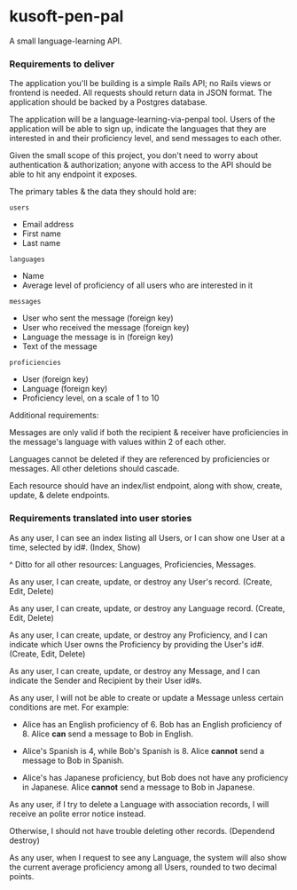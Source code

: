 # kusoft-pen-pal

A small language-learning API. 

### Requirements to deliver

The application you'll be building is a simple Rails API; no Rails views or frontend is needed. All requests should return data in JSON format. The application should be backed by a Postgres database.

The application will be a language-learning-via-penpal tool. Users of the application will be able to sign up, indicate the languages that they are interested in and their proficiency level, and send messages to each other.

Given the small scope of this project, you don't need to worry about authentication & authorization; anyone with access to the API should be able to hit any endpoint it exposes.

The primary tables & the data they should hold are:

`users`
 - Email address
 - First name
 - Last name

`languages`
 - Name
 - Average level of proficiency of all users who are interested in it

`messages`
 - User who sent the message (foreign key)
 - User who received the message (foreign key)
 - Language the message is in (foreign key)
 - Text of the message

`proficiencies`
 - User (foreign key)
 - Language (foreign key)
 - Proficiency level, on a scale of 1 to 10

Additional requirements:

Messages are only valid if both the recipient & receiver have proficiencies in the message's language with values within 2 of each other.

Languages cannot be deleted if they are referenced by proficiencies or messages. All other deletions should cascade.

Each resource should have an index/list endpoint, along with show, create, update, & delete endpoints.

### Requirements translated into user stories

As any user, I can see an index listing all Users, or I can show one User at a time, selected by id#. (Index, Show)

^ Ditto for all other resources: Languages, Proficiencies, Messages.

As any user, I can create, update, or destroy any User's record. (Create, Edit, Delete)

As any user, I can create, update, or destroy any Language record. (Create, Edit, Delete)

As any user, I can create, update, or destroy any Proficiency, and I can indicate which User owns the Proficiency by providing the User's id#. (Create, Edit, Delete)

As any user, I can create, update, or destroy any Message, and I can indicate the Sender and Recipient by their User id#s.

As any user, I will not be able to create or update a Message unless certain conditions are met. For example:

* Alice has an English proficiency of 6. Bob has an English proficiency of 8. Alice **can** send a message to Bob in English.

* Alice's Spanish is 4, while Bob's Spanish is 8. Alice **cannot** send a message to Bob in Spanish. 

* Alice's has Japanese proficiency, but Bob does not have any proficiency in Japanese. Alice **cannot** send a message to Bob in Japanese. 

As any user, if I try to delete a Language with association records, I will receive an polite error notice instead. 

Otherwise, I should not have trouble deleting other records. (Dependend destroy)

As any user, when I request to see any Language, the system will also show the current average proficiency among all Users, rounded to two decimal points.